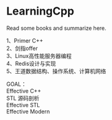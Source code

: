 # LearningCpp
Read some books and summarize here.  
  
1、Primer C++  
2、剑指offer  
3、Linux高性能服务器编程  
4、Redis设计与实现  
5、王道数据结构、操作系统、计算机网络  
  
GOAL：  
Effective C++  
STL 源码剖析  
Effective STL  
Effective Modern  

